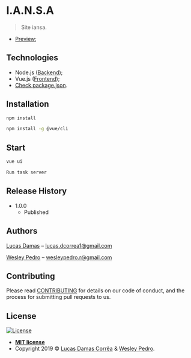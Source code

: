 # I.A.N.S.A
> <p align="justify">Site iansa.</p>
  - [Preview](https://iansa-web.firebaseapp.com/);


## Technologies

  - Node.js ([Backend](https://github.com/lucasdcorrea1/Iansa-backend));
  - Vue.js ([Frontend](https://github.com/lucasdcorrea1/iansa-web));
  - [Check package.json](/src/package.json).

## Installation

```sh
npm install

npm install -g @vue/cli
```

## Start

```sh
vue ui

Run task server
```

## Release History

* 1.0.0
    * Published

## Authors

[Lucas Damas](https://github.com/lucasdcorrea1) – lucas.dcorrea1@gmail.com

[Wesley Pedro](https://github.com/wesley-rocha) – wesleypedro.r@gmail.com


## Contributing

Please read [CONTRIBUTING](https://github.com/lucasdcorrea1/iansa-web) for details on our code of conduct, and the process for submitting pull requests to us.

## License

[![License](http://img.shields.io/:license-mit-blue.svg?style=flat-square)](http://badges.mit-license.org)
- **[MIT license](https://github.com/Data-Tongji/datatongji-backend/blob/master/LICENCE)**
- Copyright 2019 © <a href="https://www.gitshowcase.com/lucasdcorrea1" target="_blank">Lucas Damas Corrêa</a> &  <a href="https://github.com/wesley-rocha" target="_blank">Wesley Pedro</a>.
